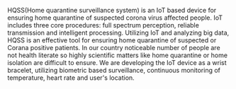 HQSS(Home quarantine surveillance system) is an IoT based device for ensuring home quarantine of suspected corona virus affected people. IoT includes three core procedures: full spectrum perception, reliable transmission and intelligent processing. Utilizing IoT and analyzing big data, HQSS is an effective tool for ensuring home quarantine of suspected or Corana positive patients. In our country noticeable number of people are not health literate so highly scientific matters like home quarantine or home isolation are difficult to ensure. We are developing the IoT device as a wrist bracelet, utilizing biometric based surveillance, continuous monitoring of temperature, heart rate and user's location.
